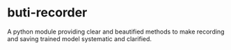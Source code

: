 # buti-recorder
A python module providing clear and beautified methods to make recording and saving trained model systematic and clarified.
